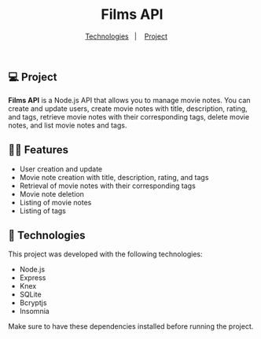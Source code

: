 <h1 align="center">Films API</h1>

<p align="center">
  <a href="#-Technologies">Technologies</a>&nbsp;&nbsp;&nbsp;|&nbsp;&nbsp;&nbsp;
  <a href="#-Project">Project</a>&nbsp;&nbsp;&nbsp;&nbsp;&nbsp;&nbsp;
  
</p>

<br>

## 💻 Project

**Films API** is a Node.js API that allows you to manage movie notes. You can create and update users, create movie notes with title, description, rating, and tags, retrieve movie notes with their corresponding tags, delete movie notes, and list movie notes and tags.

## ✍🏻 Features

- User creation and update
- Movie note creation with title, description, rating, and tags
- Retrieval of movie notes with their corresponding tags
- Movie note deletion
- Listing of movie notes
- Listing of tags

## 🚀 Technologies

This project was developed with the following technologies:

- Node.js
- Express
- Knex
- SQLite
- Bcryptjs
- Insomnia

Make sure to have these dependencies installed before running the project.

